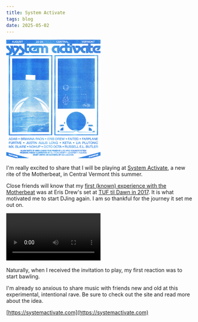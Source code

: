 ```yaml
---
title: System Activate
tags: blog
date: 2025-05-02
---
```



<img src="/images/system-activate-poster.png" alt="System Activate poster" style="width: 50%; height: auto;"/>

I'm really excited to share that I will be playing at
[System Activate](https://systemactivate.com), a new rite of the Motherbeat, in
Central Vermont this summer.

Close friends will know that my
[first (known) experience with the Motherbeat](https://www.instagram.com/p/BYTTvR9hC1g/)
was at Eris Drew's set at
[TUF til Dawn in 2017](https://www.tuf-seattle.com/tuffest-2017). It is what
motivated me to start DJing again. I am so thankful for the journey it set me
out on.

<video controls style="width: 50%; height: auto;">
  <source src="/images/TUF-til-dawn-Eris-Drew.mp4" type="video/mp4" />
  <a href="/images/TUF-til-dawn-Eris-Drew.mp4"><img src="/images/TUF-til-dawn-Eris-Drew.png" width="320" alt="A still from a video of me and my friends dancing to Eris Drew DJing"  /></a>
</video>

Naturally, when I received the invitation to play, my first reaction was to
start bawling.

I'm already so anxious to share music with friends new and old at this
experimental, intentional rave. Be sure to check out the site and read more
about the idea.

[https://systemactivate.com](https://systemactivate.com)
